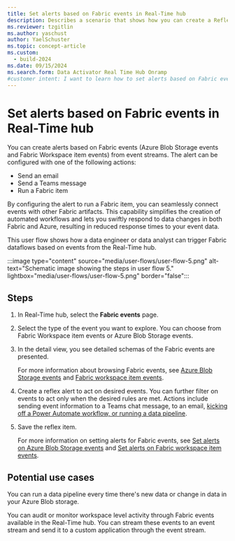 ```yaml
---
title: Set alerts based on Fabric events in Real-Time hub
description: Describes a scenario that shows how you can create a Reflex alert based on Fabric events (Azure Blob Storage events and Fabric Workspace item events) in Real-Time hub.
ms.reviewer: tzgitlin
ms.author: yaschust
author: YaelSchuster
ms.topic: concept-article
ms.custom:
  - build-2024
ms.date: 09/15/2024
ms.search.form: Data Activator Real Time Hub Onramp
#customer intent: I want to learn how to set alerts based on Fabric events from the Real-Time hub.
---
```


# Set alerts based on Fabric events in Real-Time hub

You can create alerts based on Fabric events (Azure Blob Storage events and Fabric Workspace item events) from event streams. The alert can be configured with one of the following actions:

- Send an email
- Send a Teams message
- Run a Fabric item

By configuring the alert to run a Fabric item, you can seamlessly connect events with other Fabric artifacts. This capability simplifies the creation of automated workflows and lets you swiftly respond to data changes in both Fabric and Azure, resulting in reduced response times to your event data.

This user flow shows how a data engineer or data analyst can trigger Fabric dataflows based on events from the Real-Time hub.

:::image type="content" source="media/user-flows/user-flow-5.png" alt-text="Schematic image showing the steps in user flow 5." lightbox="media/user-flows/user-flow-5.png" border="false":::

## Steps

1. In Real-Time hub, select the **Fabric events** page.
1. Select the type of the event you want to explore. You can choose from Fabric Workspace item events or Azure Blob Storage events.
1. In the detail view, you see detailed schemas of the Fabric events are presented.

    For more information about browsing Fabric events, see [Azure Blob Storage events](../real-time-hub/get-azure-blob-storage-events.md) and [Fabric workspace item events](../real-time-hub/create-streams-fabric-workspace-item-events.md).
1. Create a reflex alert to act on desired events. You can further filter on events to act only when the desired rules are met. Actions include sending event information to a Teams chat message, to an email, [kicking off a Power Automate workflow, or running a data pipeline](../data-activator/data-activator-trigger-fabric-items.md).
1. Save the reflex item.

    For more information on setting alerts for Fabric events, see [Set alerts on Azure Blob Storage events](../real-time-hub/set-alerts-azure-blob-storage-events.md) and [Set alerts on Fabric workspace item events](../real-time-hub/set-alerts-fabric-workspace-item-events.md).

## Potential use cases

You can run a data pipeline every time there's new data or change in data in your Azure Blob storage.

You can audit or monitor workspace level activity through Fabric events available in the Real-Time hub. You can stream these events to an event stream and send it to a custom application through the event stream.
